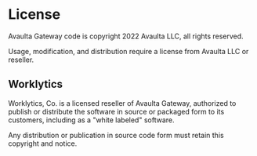 # License

Avaulta Gateway code is copyright 2022 Avaulta LLC, all rights reserved.

Usage, modification, and distribution require a license from Avaulta LLC or reseller.


## Worklytics

Worklytics, Co. is a licensed reseller of Avaulta Gateway, authorized to publish or distribute the software in source or packaged form to its customers, including as a "white labeled" software.

Any distribution or publication in source code form must retain this copyright and notice.


